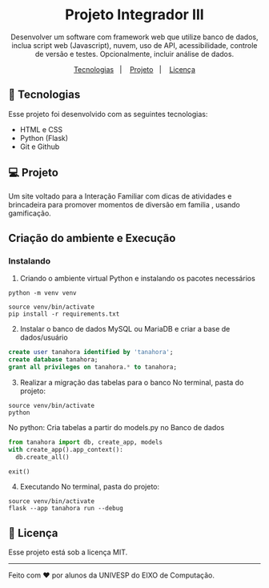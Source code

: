 <h1 align="center"> Projeto Integrador III</h1>

<p align="center">
Desenvolver um software com framework web que utilize banco de dados, inclua script web (Javascript), nuvem, uso de API, acessibilidade, controle de versão e testes. Opcionalmente, incluir análise de dados.
</p>

<p align="center">
  <a href="#-tecnologias">Tecnologias</a>&nbsp;&nbsp;&nbsp;|&nbsp;&nbsp;&nbsp;
  <a href="#-projeto">Projeto</a>&nbsp;&nbsp;&nbsp;|&nbsp;&nbsp;&nbsp;
  <a href="#memo-licença">Licença</a>
</p>


## 🚀 Tecnologias

Esse projeto foi desenvolvido com as seguintes tecnologias:

- HTML e CSS
- Python (Flask)
- Git e Github

## 💻 Projeto

Um site voltado para a Interação Familiar com dicas de atividades e brincadeira para promover momentos de diversão em familia , usando gamificação.

## Criação do ambiente e Execução

### Instalando

1. Criando o ambiente virtual Python e instalando os pacotes necessários
```shell
python -m venv venv

source venv/bin/activate
pip install -r requirements.txt
```

2. Instalar o banco de dados MySQL ou MariaDB e criar a base de dados/usuário
```sql
create user tanahora identified by 'tanahora';
create database tanahora;
grant all privileges on tanahora.* to tanahora;
```

3. Realizar a migração das tabelas para o banco
No terminal, pasta do projeto:
```shell
source venv/bin/activate
python
```

No python: Cria tabelas a partir do models.py no Banco de dados
```python
from tanahora import db, create_app, models 
with create_app().app_context():
  db.create_all()

exit()
```

4. Executando
No terminal, pasta do projeto:
```shell
source venv/bin/activate
flask --app tanahora run --debug
```


## :memo: Licença

Esse projeto está sob a licença MIT.

---

Feito com ♥ por alunos da UNIVESP do EIXO de Computação.